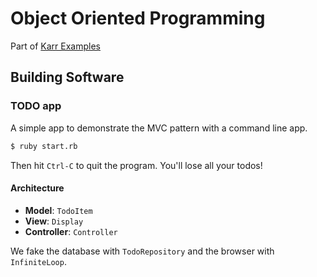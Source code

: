 # Object Oriented Programming

Part of [Karr Examples](https://github.com/lewagon/karr-examples)

## Building Software

### TODO app

A simple app to demonstrate the MVC pattern with a command line app.

```bash
$ ruby start.rb
```

Then hit `Ctrl-C` to quit the program. You'll lose all your todos!

#### Architecture

- **Model**: `TodoItem`
- **View**: `Display`
- **Controller**: `Controller`

We fake the database with `TodoRepository` and the browser with `InfiniteLoop`.
